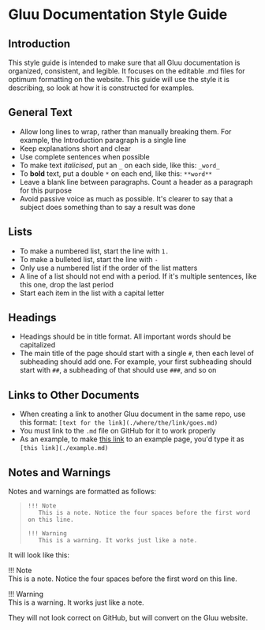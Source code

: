 # Gluu Documentation Style Guide  

## Introduction
This style guide is intended to make sure that all Gluu documentation is organized, consistent, and legible. It focuses on the editable .md files for optimum formatting on the website. This guide will use the style it is describing, so look at how it is constructed for examples.

## General Text
 - Allow long lines to wrap, rather than manually breaking them. For example, the Introduction paragraph is a single line
 - Keep explanations short and clear
 - Use complete sentences when possible
 - To make text _italicised_, put an `_` on each side, like this: `_word_`
 - To **bold** text, put a double `*` on each end, like this: `**word**`
 - Leave a blank line between paragraphs. Count a header as a paragraph for this purpose
 - Avoid passive voice as much as possible. It's clearer to say that a subject does something than to say a result was done
 
## Lists
 - To make a numbered list, start the line with `1.`
 - To make a bulleted list, start the line with `-`
 - Only use a numbered list if the order of the list matters
 - A line of a list should not end with a period. If it's multiple sentences, like this one, drop the last period
 - Start each item in the list with a capital letter
 

## Headings
 - Headings should be in title format. All important words should be capitalized
 - The main title of the page should start with a single `#`, then each level of subheading should add one. For example, your first subheading should start with `##`, a subheading of that should use `###`, and so on
 
## Links to Other Documents
 - When creating a link to another Gluu document in the same repo, use this format: `[text for the link](./where/the/link/goes.md)`
 - You must link to the `.md` file on GitHub for it to work properly
 - As an example, to make [this link](./example.md) to an example page, you'd type it as `[this link](./example.md)`
 
## Notes and Warnings
Notes and warnings are formatted as follows:

>```
>!!! Note  
>    This is a note. Notice the four spaces before the first word on this line.
>
>!!! Warning  
>    This is a warning. It works just like a note.
>```

It will look like this:

!!! Note  
    This is a note. Notice the four spaces before the first word on this line.
    
!!! Warning  
    This is a warning. It works just like a note.
    
They will not look correct on GitHub, but will convert on the Gluu website.
